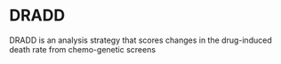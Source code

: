 # DRADD
DRADD is an analysis strategy that scores changes in the drug-induced death rate from chemo-genetic screens
